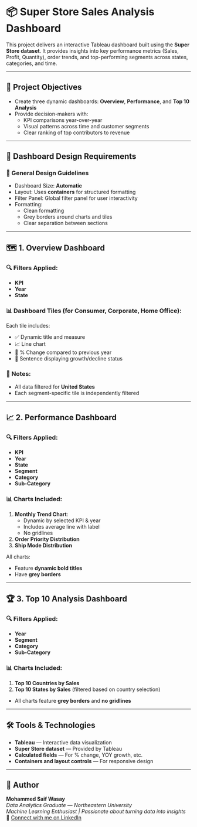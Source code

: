 # 📦 Super Store Sales Analysis Dashboard

This project delivers an interactive Tableau dashboard built using the **Super Store dataset**. It provides insights into key performance metrics (Sales, Profit, Quantity), order trends, and top-performing segments across states, categories, and time.

---

## 🧾 Project Objectives

- Create three dynamic dashboards: **Overview**, **Performance**, and **Top 10 Analysis**
- Provide decision-makers with:
  - KPI comparisons year-over-year
  - Visual patterns across time and customer segments
  - Clear ranking of top contributors to revenue

---

## 🧱 Dashboard Design Requirements

### 🧩 General Design Guidelines

- Dashboard Size: **Automatic**
- Layout: Uses **containers** for structured formatting
- Filter Panel: Global filter panel for user interactivity
- Formatting:
  - Clean formatting
  - Grey borders around charts and tiles
  - Clear separation between sections

---

## 🗺️ 1. Overview Dashboard

### 🔍 Filters Applied:
- **KPI**
- **Year**
- **State**

### 📊 Dashboard Tiles (for Consumer, Corporate, Home Office):

Each tile includes:
- ✅ Dynamic title and measure
- 📈 Line chart
- 🔄 % Change compared to previous year
- 📢 Sentence displaying growth/decline status

### 🧠 Notes:
- All data filtered for **United States**
- Each segment-specific tile is independently filtered

---

## 📈 2. Performance Dashboard

### 🔍 Filters Applied:
- **KPI**
- **Year**
- **State**
- **Segment**
- **Category**
- **Sub-Category**

### 📊 Charts Included:
1. **Monthly Trend Chart**:
   - Dynamic by selected KPI & year
   - Includes average line with label
   - No gridlines
2. **Order Priority Distribution**
3. **Ship Mode Distribution**

All charts:
- Feature **dynamic bold titles**
- Have **grey borders**

---

## 🏆 3. Top 10 Analysis Dashboard

### 🔍 Filters Applied:
- **Year**
- **Segment**
- **Category**
- **Sub-Category**

### 📊 Charts Included:
1. **Top 10 Countries by Sales**
2. **Top 10 States by Sales** (filtered based on country selection)

- All charts feature **grey borders** and **no gridlines**

---

## 🛠️ Tools & Technologies

- **Tableau** — Interactive data visualization
- **Super Store dataset** — Provided by Tableau
- **Calculated fields** — For % change, YOY growth, etc.
- **Containers and layout controls** — For responsive design

---

## 🧠 Author  
**Mohammed Saif Wasay**  
*Data Analytics Graduate — Northeastern University*  
*Machine Learning Enthusiast | Passionate about turning data into insights*  
🔗 [Connect with me on LinkedIn](https://www.linkedin.com/in/mohammed-saif-wasay-4b3b64199/)
